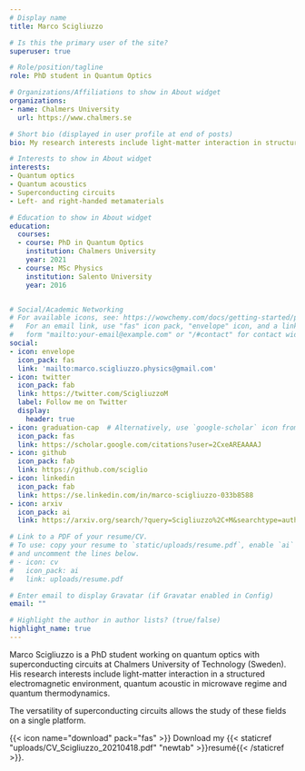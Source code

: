 ```yaml
---
# Display name
title: Marco Scigliuzzo

# Is this the primary user of the site?
superuser: true

# Role/position/tagline
role: PhD student in Quantum Optics

# Organizations/Affiliations to show in About widget
organizations:
- name: Chalmers University
  url: https://www.chalmers.se

# Short bio (displayed in user profile at end of posts)
bio: My research interests include light-matter interaction in structured waveguides and quantum acoustic with superconducting circuits.

# Interests to show in About widget
interests:
- Quantum optics
- Quantum acoustics
- Superconducting circuits
- Left- and right-handed metamaterials

# Education to show in About widget
education:
  courses:
  - course: PhD in Quantum Optics
    institution: Chalmers University
    year: 2021
  - course: MSc Physics
    institution: Salento University
    year: 2016


# Social/Academic Networking
# For available icons, see: https://wowchemy.com/docs/getting-started/page-builder/#icons
#   For an email link, use "fas" icon pack, "envelope" icon, and a link in the
#   form "mailto:your-email@example.com" or "/#contact" for contact widget.
social:
- icon: envelope
  icon_pack: fas
  link: 'mailto:marco.scigliuzzo.physics@gmail.com'
- icon: twitter
  icon_pack: fab
  link: https://twitter.com/ScigliuzzoM
  label: Follow me on Twitter
  display:
    header: true
- icon: graduation-cap  # Alternatively, use `google-scholar` icon from `ai` icon pack
  icon_pack: fas
  link: https://scholar.google.com/citations?user=2CxeAREAAAAJ
- icon: github
  icon_pack: fab
  link: https://github.com/sciglio
- icon: linkedin
  icon_pack: fab
  link: https://se.linkedin.com/in/marco-scigliuzzo-033b8588
- icon: arxiv
  icon_pack: ai
  link: https://arxiv.org/search/?query=Scigliuzzo%2C+M&searchtype=author&source=header

# Link to a PDF of your resume/CV.
# To use: copy your resume to `static/uploads/resume.pdf`, enable `ai` icons in `params.toml`,
# and uncomment the lines below.
# - icon: cv
#   icon_pack: ai
#   link: uploads/resume.pdf

# Enter email to display Gravatar (if Gravatar enabled in Config)
email: ""

# Highlight the author in author lists? (true/false)
highlight_name: true
---
```


Marco Scigliuzzo is a PhD student working on quantum optics with superconducting circuits at Chalmers University of Technology (Sweden). His research interests include light-matter interaction in a structured electromagnetic environment, quantum acoustic in microwave regime and quantum thermodynamics.

The versatility of superconducting circuits allows the study of these fields on a single platform.


{{< icon name="download" pack="fas" >}} Download my {{< staticref "uploads/CV_Scigliuzzo_20210418.pdf" "newtab" >}}resumé{{< /staticref >}}.
